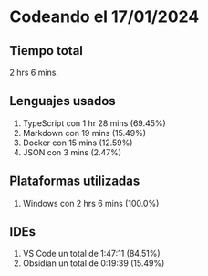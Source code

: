 # Codeando el 17/01/2024

## Tiempo total
2 hrs 6 mins.

## Lenguajes usados
1. TypeScript con 1 hr 28 mins (69.45%)
1. Markdown con 19 mins (15.49%)
1. Docker con 15 mins (12.59%)
1. JSON con 3 mins (2.47%)

## Plataformas utilizadas
1. Windows con 2 hrs 6 mins (100.0%)

## IDEs
1. VS Code un total de 1:47:11 (84.51%)
1. Obsidian un total de 0:19:39 (15.49%)
